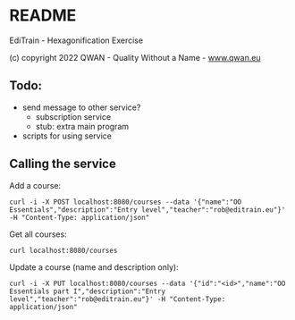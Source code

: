 # README #

EdiTrain - Hexagonification Exercise

(c) copyright 2022 QWAN - Quality Without a Name - www.qwan.eu

## Todo:
- send message to other service?
  - subscription service
  - stub: extra main program
- scripts for using service

## Calling the service

Add a course:
```shell
curl -i -X POST localhost:8080/courses --data '{"name":"OO Essentials","description":"Entry level","teacher":"rob@editrain.eu"}' -H "Content-Type: application/json"
```

Get all courses:
```shell
curl localhost:8080/courses
```

Update a course (name and description only):
```shell
curl -i -X PUT localhost:8080/courses --data '{"id":"<id>","name":"OO Essentials part I","description":"Entry level","teacher":"rob@editrain.eu"}' -H "Content-Type: application/json"
```
